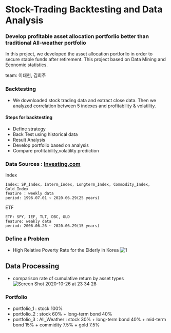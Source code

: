 # Stock-Trading Backtesting and Data Analysis

### Develop profitable asset allocation portforlio better than traditional All-weather portfolio

In this project, we developed the asset allocation portforlio in order to secure stable funds after retirement. This project based on Data Mining and Economic statistics.

team: 이태헌, 김희주

### Backtesting
* We downloaded stock trading data and extract close data. Then we analyzed correlation between 5 indexes and profitability & volatility.

#### Steps for backtesting 
* Define strategy
* Back Test using historical data
* Result Analysis
* Develop portfolio based on analysis
* Compare profitability,volatility prediction


### Data Sources : [Investing.com](https://www.investing.com/)
Index 

    Index: SP_Index, Interm_Index, Longterm_Index, Commodity_Index, Gold_Index
    feature : weekly data
    period: 1996.07.01 ~ 2020.06.29(25 years)
    
ETF    

    ETF: SPY, IEF, TLT, DBC, GLD
    feature: weakly data
    period: 2006.06.26 ~ 2020.06.29(15 years)
    
### Define a Problem
* High Relative Poverty Rate for the Elderly in Korea
![1](https://user-images.githubusercontent.com/68367134/97185204-20308d80-17e3-11eb-80ba-af56ae278924.png)


## Data Processing

* comparison rate of cumulative return by asset types
![Screen Shot 2020-10-26 at 23 34 28](https://user-images.githubusercontent.com/68367134/97185701-bbc1fe00-17e3-11eb-9d31-46d8ad0e3895.png)


### Portfolio
- portfolio_1 : stock 100%
- portfolio_2 : stock 60% + long-term bond 40%
- portfolio_3 : All_Weather : stock 30% + long-term bond 40% + mid-term bond 15% + commidity 7.5% + gold 7.5%


